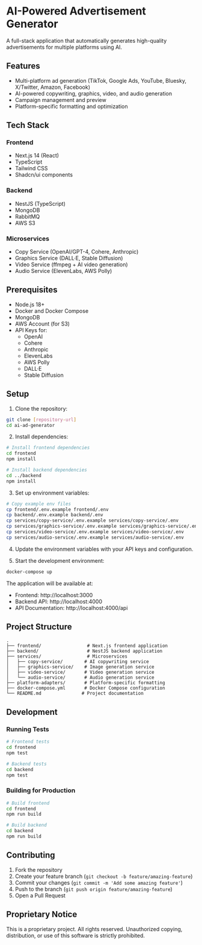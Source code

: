 # AI-Powered Advertisement Generator

A full-stack application that automatically generates high-quality advertisements for multiple platforms using AI.

## Features

- Multi-platform ad generation (TikTok, Google Ads, YouTube, Bluesky, X/Twitter, Amazon, Facebook)
- AI-powered copywriting, graphics, video, and audio generation
- Campaign management and preview
- Platform-specific formatting and optimization

## Tech Stack

### Frontend
- Next.js 14 (React)
- TypeScript
- Tailwind CSS
- Shadcn/ui components

### Backend
- NestJS (TypeScript)
- MongoDB
- RabbitMQ
- AWS S3

### Microservices
- Copy Service (OpenAI/GPT-4, Cohere, Anthropic)
- Graphics Service (DALL·E, Stable Diffusion)
- Video Service (ffmpeg + AI video generation)
- Audio Service (ElevenLabs, AWS Polly)

## Prerequisites

- Node.js 18+
- Docker and Docker Compose
- MongoDB
- AWS Account (for S3)
- API Keys for:
  - OpenAI
  - Cohere
  - Anthropic
  - ElevenLabs
  - AWS Polly
  - DALL·E
  - Stable Diffusion

## Setup

1. Clone the repository:
```bash
git clone [repository-url]
cd ai-ad-generator
```

2. Install dependencies:
```bash
# Install frontend dependencies
cd frontend
npm install

# Install backend dependencies
cd ../backend
npm install
```

3. Set up environment variables:
```bash
# Copy example env files
cp frontend/.env.example frontend/.env
cp backend/.env.example backend/.env
cp services/copy-service/.env.example services/copy-service/.env
cp services/graphics-service/.env.example services/graphics-service/.env
cp services/video-service/.env.example services/video-service/.env
cp services/audio-service/.env.example services/audio-service/.env
```

4. Update the environment variables with your API keys and configuration.

5. Start the development environment:
```bash
docker-compose up
```

The application will be available at:
- Frontend: http://localhost:3000
- Backend API: http://localhost:4000
- API Documentation: http://localhost:4000/api

## Project Structure

```
.
├── frontend/                 # Next.js frontend application
├── backend/                  # NestJS backend application
├── services/                 # Microservices
│   ├── copy-service/        # AI copywriting service
│   ├── graphics-service/    # Image generation service
│   ├── video-service/       # Video generation service
│   └── audio-service/       # Audio generation service
├── platform-adapters/       # Platform-specific formatting
├── docker-compose.yml       # Docker Compose configuration
└── README.md               # Project documentation
```

## Development

### Running Tests
```bash
# Frontend tests
cd frontend
npm test

# Backend tests
cd backend
npm test
```

### Building for Production
```bash
# Build frontend
cd frontend
npm run build

# Build backend
cd backend
npm run build
```

## Contributing

1. Fork the repository
2. Create your feature branch (`git checkout -b feature/amazing-feature`)
3. Commit your changes (`git commit -m 'Add some amazing feature'`)
4. Push to the branch (`git push origin feature/amazing-feature`)
5. Open a Pull Request

## Proprietary Notice

This is a proprietary project. All rights reserved. Unauthorized copying, distribution, or use of this software is strictly prohibited. 